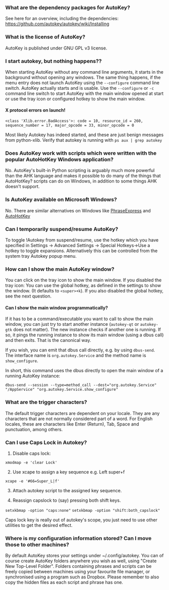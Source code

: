 ### What are the dependency packages for AutoKey?
See here for an overview, including the dependencies: https://github.com/autokey/autokey/wiki/Installing

### What is the license of AutoKey?
AutoKey is published under GNU GPL v3 license.

### I start autokey, but nothing happens??
When starting AutoKey without any command line arguments, it starts in the background without opening any windows.
The same thing happens, if the menu entry does not launch AutoKey using the `--configure` command line switch.
AutoKey actually starts and is usable.
Use the `--configure` or `-c` command line switch to start AutoKey with the main window opened at start or use the tray icon or configured hotkey to show the main window.
#### X protocol errors on launch! 
```X protocol error:
<class 'Xlib.error.BadAccess'>: code = 10, resource_id = 260, sequence_number = 17, major_opcode = 33, minor_opcode = 0
```
Most likely Autokey has indeed started, and these are just benign messages from python-xlib. Verify that autokey is running with `ps aux | grep autokey`
### Does AutoKey work with scripts which were written with the popular AutoHotKey Windows application?
No. AutoKey's built-in Python scripting is arguably much more powerful than the AHK language and makes it possible to do many of the things that AutoHotKey? scripts can do on Windows, in addition to some things AHK doesn't support.

### Is AutoKey available on Microsoft Windows?
No. There are similar alternatives on Windows like [PhraseExpress](http://www.phraseexpress.com/) and [AutoHotKey](http://www.autohotkey.com/)

### Can I temporarily suspend/resume AutoKey?
To toggle !Autokey from suspend/resume, use the hotkey which you have specified in Settings -> Advanced Settings -> Special Hotkeys->Use a hotkey to toggle expansions. Alternatively this can be controlled from the system tray Autokey popup menu.

### How can I show the main AutoKey window?
You can click on the tray icon to show the main window. If you disabled the tray icon:
You can use the global hotkey, as defined in the settings to show the window. (It defaults to `<super>+k`).
If you also disabled the global hotkey, see the next question.

#### Can I show the main window programmatically?

If it has to be a command/executable you want to call to show the main window, you can just try to start another instance (`autokey-qt` or `autokey-gtk` does not matter).
The new instance checks if another one is running. If so, it pings the running instance to show its main window (using a dbus call) and then exits.
That is the canonical way.

If you wish, you can emit that dbus call directly, e.g. by using `dbus-send`. The interface name is `org.autokey.Service` and the method name is `show_configure`.

In short, this command uses the dbus directly to open the main window of a running AutoKey instance:
``` shell
dbus-send --session --type=method_call --dest="org.autokey.Service" "/AppService" "org.autokey.Service.show_configure"
```

### What are the trigger characters?
The default trigger characters are dependent on your locale. They are any characters that are not normally considered part of a word. For English locales, these are characters like Enter (Return), Tab, Space and punctuation, among others.

### Can I use Caps Lock in Autokey?
1.  Disable caps lock:

`xmodmap -e 'clear Lock'`

2. Use xcape to assign a key sequence e.g. Left super+f

`xcape -e '#66=Super_L|f'`

3. Attach autokey script to the assigned key sequence.

4. Reassign capslock to (say) pressing both shift keys.

`setxkbmap -option "caps:none"`
`setxkbmap -option "shift:both_capslock"`

Caps lock key is really out of autokey's scope, you just need to use other utilities to get the desired effect.

### Where is my configuration information stored? Can I move those to other machines?
By default AutoKey stores your settings under ~/.config/autokey. You can of course create AutoKey folders anywhere you wish as well, using "Create New Top-Level Folder". Folders containing phrases and scripts can be freely copied between machines using your favourite file manager, or synchronised using a program such as Dropbox. Please remember to also copy the hidden files as each script and phrase has one.
